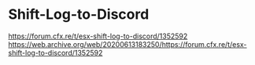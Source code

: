 # Shift-Log-to-Discord
https://forum.cfx.re/t/esx-shift-log-to-discord/1352592
https://web.archive.org/web/20200613183250/https://forum.cfx.re/t/esx-shift-log-to-discord/1352592
